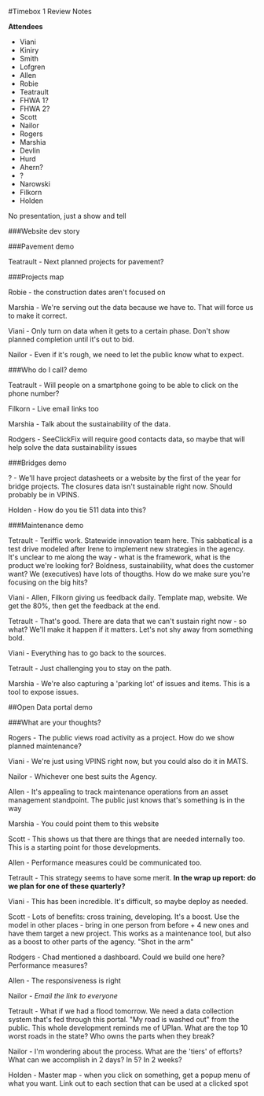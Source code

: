 #Timebox 1 Review Notes

**Attendees**
- Viani
- Kiniry
- Smith
- Lofgren
- Allen
- Robie
- Teatrault
- FHWA 1?
- FHWA 2?
- Scott
- Nailor
- Rogers
- Marshia
- Devlin
- Hurd
- Ahern?
- ?
- Narowski
- Filkorn
- Holden

No presentation, just a show and tell

###Website dev story

###Pavement demo

Teatrault - Next planned projects for pavement?

###Projects map

Robie - the construction dates aren't focused on

Marshia - We're serving out the data because we have to. That will force us to make it correct.

Viani - Only turn on data when it gets to a certain phase. Don't show planned completion until it's out to bid.

Nailor - Even if it's rough, we need to let the public know what to expect.

###Who do I call? demo

Teatrault - Will people on a smartphone going to be able to click on the phone number?

Filkorn - Live email links too

Marshia - Talk about the sustainability of the data.

Rodgers - SeeClickFix will require good contacts data, so maybe that will help solve the data sustainability issues

###Bridges demo

? - We'll have project datasheets or a website by the first of the year for bridge projects. The closures data isn't sustainable right now. Should probably be in VPINS.

Holden - How do you tie 511 data into this?

###Maintenance demo

Tetrault - Teriffic work. Statewide innovation team here. This sabbatical is a test drive modeled after Irene to implement new strategies in the agency. It's unclear to me along the way - what is the framework, what is the product we're looking for? Boldness, sustainability, what does the customer want? We (executives) have lots of thougths. How do we make sure you're focusing on the big hits? 

Viani - Allen, Filkorn giving us feedback daily. Template map, website. We get the 80%, then get the feedback at the end. 

Tetrault - That's good. There are data that we can't sustain right now - so what? We'll make it happen if it matters. Let's not shy away from something bold.

Viani - Everything has to go back to the sources. 

Tetrault - Just challenging you to stay on the path.

Marshia - We're also capturing a 'parking lot' of issues and items. This is a tool to expose issues.

##Open Data portal demo

###What are your thoughts?

Rogers - The public views road activity as a project. How do we show planned maintenance? 

Viani - We're just using VPINS right now, but you could also do it in MATS.

Nailor - Whichever one best suits the Agency.

Allen - It's appealing to track maintenance operations from an asset management standpoint. The public just knows that's something is in the way

Marshia - You could point them to this website

Scott - This shows us that there are things that are needed internally too. This is a starting point for those developments.

Allen - Performance measures could be communicated too.

Tetrault - This strategy seems to have some merit. **In the wrap up report: do we plan for one of these quarterly?**

Viani - This has been incredible. It's difficult, so maybe deploy as needed.

Scott - Lots of benefits: cross training, developing. It's a boost. Use the model in other places - bring in one person from before + 4 new ones and have them target a new project. This works as a maintenance tool, but also as a boost to other parts of the agency. "Shot in the arm"

Rodgers - Chad mentioned a dashboard. Could we build one here? Performance measures?

Allen - The responsiveness is right

Nailor - *Email the link to everyone*  

Tetrault - What if we had a flood tomorrow. We need a data collection system that's fed through this portal. "My road is washed out" from the public. This whole development reminds me of UPlan. What are the top 10 worst roads in the state? Who owns the parts when they break?

Nailor - I'm wondering about the process. What are the 'tiers' of efforts? What can we accomplish in 2 days? In 5? In 2 weeks?

Holden - Master map - when you click on something, get a popup menu of what you want. Link out to each section that can be used at a clicked spot







